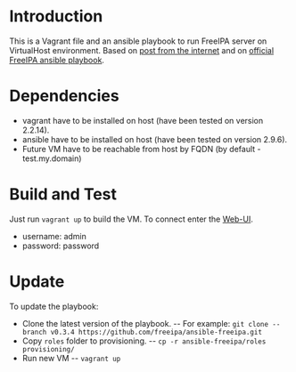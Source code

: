 # Introduction 
This is a Vagrant file and an ansible playbook to run FreeIPA server on VirtualHost environment.
Based on [post from the internet](https://medium.com/netdef/using-vagrants-ansible-provisioner-to-build-a-freeipa-server-1007fbafd595) and on [official FreeIPA ansible playbook](https://github.com/freeipa/ansible-freeipa.git).

# Dependencies
- vagrant have to be installed on host (have been tested on version 2.2.14).
- ansible have to be installed on host (have been tested on version 2.9.6).
- Future VM have to be reachable from host by FQDN (by default - test.my.domain)

# Build and Test
Just run `vagrant up` to build the VM.
To connect enter the [Web-UI](https://test.my.domain).
- username: admin
- password: password

# Update
To update the playbook:
- Clone the latest version of the playbook.
-- For example: `git clone --branch v0.3.4 https://github.com/freeipa/ansible-freeipa.git`
- Copy `roles` folder to provisioning.
-- `cp -r ansible-freeipa/roles provisioning/`
- Run new VM
-- `vagrant up`
